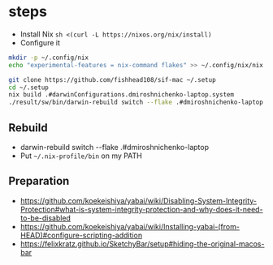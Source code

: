 # steps

- Install Nix
`sh <(curl -L https://nixos.org/nix/install)`
- Configure it

```bash
mkdir -p ~/.config/nix
echo "experimental-features = nix-command flakes" >> ~/.config/nix/nix.conf

git clone https://github.com/fishhead108/sif-mac ~/.setup
cd ~/.setup
nix build .#darwinConfigurations.dmiroshnichenko-laptop.system
./result/sw/bin/darwin-rebuild switch --flake .#dmiroshnichenko-laptop
```

## Rebuild

- darwin-rebuild switch --flake .#dmiroshnichenko-laptop
- Put `~/.nix-profile/bin` on my PATH


## Preparation

- https://github.com/koekeishiya/yabai/wiki/Disabling-System-Integrity-Protection#what-is-system-integrity-protection-and-why-does-it-need-to-be-disabled
- https://github.com/koekeishiya/yabai/wiki/Installing-yabai-(from-HEAD)#configure-scripting-addition
- https://felixkratz.github.io/SketchyBar/setup#hiding-the-original-macos-bar